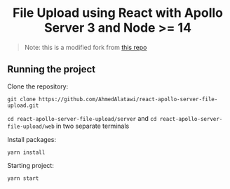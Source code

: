 <h1 align="center">File Upload using React  with Apollo Server 3 and Node >= 14</h1>

>Note: this is a modified fork from [this repo](https://github.com/benawad/apollo-server-react-file-upload)

## Running the project

Clone the repository:

`git clone https://github.com/AhmedAlatawi/react-apollo-server-file-upload.git`

`cd react-apollo-server-file-upload/server` and `cd react-apollo-server-file-upload/web` in two separate terminals 

Install packages:

`yarn install`

Starting project:

`yarn start`
